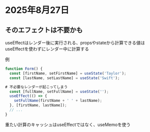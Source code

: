 # 2025年8月27日

## そのエフェクトは不要かも
useEffectはレンダー後に実行される、propsやstateから計算できる値はuseEffectを使わずにレンダー中に計算する

例
```js
function Form() {
  const [firstName, setFirstName] = useState('Taylor');
  const [lastName, setLastName] = useState('Swift');

# 不必要なレンダーが起こってしまう
  const [fullName, setFullName] = useState('');
  useEffect(() => {
    setFullName(firstName + ' ' + lastName);
  }, [firstName, lastName]);
  // ...
}
```

重たい計算のキャッシュはuseEffectではなく、useMemoを使う

